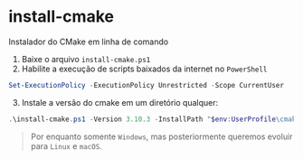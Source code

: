 # install-cmake
Instalador do CMake em linha de comando

1. Baixe o arquivo `install-cmake.ps1`
2. Habilite a execução de scripts baixados da internet no `PowerShell`

```powershell
Set-ExecutionPolicy -ExecutionPolicy Unrestricted -Scope CurrentUser
```

3. Instale a versão do cmake em um diretório qualquer:

```powershell
.\install-cmake.ps1 -Version 3.10.3 -InstallPath "$env:UserProfile\cmake"
```

> Por enquanto somente `Windows`, mas posteriormente queremos evoluir para `Linux` e `macOS`.
